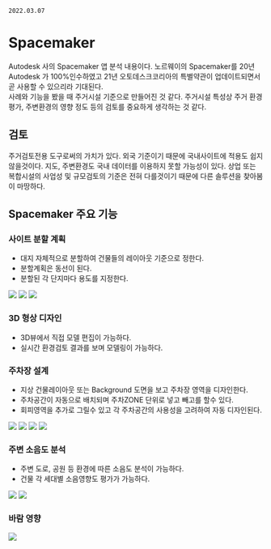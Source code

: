 `2022.03.07`

# Spacemaker
Autodesk 사의 Spacemaker 앱 분석 내용이다. 노르웨이의 Spacemaker를 20년 Autodesk 가 100%인수하였고 21년 오토데스크코리아의 특별약관이 업데이트되면서 곧 사용할 수 있으리라 기대된다.  
사례와 기능을 봤을 때 주거시설 기준으로 만들어진 것 같다. 주거시설 특성상 주거 환경 평가, 주변환경의 영향 정도 등의 검토를 중요하게 생각하는 것 같다.

## 검토
주거검토전용 도구로써의 가치가 있다. 외국 기준이기 때문에 국내사이트에 적용도 쉽지 않을것이다. 지도, 주변환경도 국내 데이터를 이용하지 못할 가능성이 있다. 상업 또는 복합시설의 사업성 및 규모검토의 기준은 전혀 다를것이기 때문에 다른 솔루션을 찾아봄이 마땅하다.

## Spacemaker 주요 기능
### 사이트 분할 계획
- 대지 자체적으로 분할하여 건물들의 레이아웃 기준으로 정한다.
- 분할계획은 동선이 된다.
- 분할된 각 단지마다 용도를 지정한다.

![](/images/20220307-102524.png)
![](/images/20220307-102540.png)
![](/images/20220307-102554.png)

### 3D 형상 디자인
- 3D뷰에서 직접 모델 편집이 가능하다.
- 실시간 환경검토 결과를 보며 모델링이 가능하다.

### 주차장 설계
- 지상 건물레이아웃 또는 Background 도면을 보고 주차장 영역을 디자인한다.
- 주차공간이 자동으로 배치되며 주차ZONE 단위로 넣고 빼고를 할수 있다.
- 회피영역을 추가로 그릴수 있고 각 주차공간의 사용성을 고려하여 자동 디자인된다.

![](/images/20220307-102404.png)
![](/images/20220307-102032.png)
![](/images/20220307-102431.png)
![](/images/20220307-102137.png)

### 주변 소음도 분석
- 주변 도로, 공원 등 환경에 따른 소음도 분석이 가능하다.
- 건물 각 세대별 소음영향도 평가가 가능하다.

![](/images/20220307-102208.png)
![](/images/20220307-103405.png)

### 바람 영향
![](/images/20220307-102309.png)